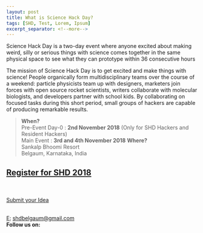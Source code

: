```yaml
---
layout: post
title: What is Science Hack Day?
tags: [SHD, Test, Lorem, Ipsum]
excerpt_separator: <!--more-->
---
```

Science Hack Day is a two-day event where anyone excited about making weird, silly or serious things with science comes together in the same physical space to see what they can prototype within 36 consecutive hours

The mission of Science Hack Day is to get excited and make things with science! People organically form multidisciplinary teams over the course of a weekend: particle physicists team up with designers, marketers join forces with open source rocket scientists, writers collaborate with molecular biologists, and developers partner with school kids. By collaborating on focused tasks during this short period, small groups of hackers are capable of producing remarkable results.


><strong>When?</strong>
><br>
>Pre-Event Day-0 : <strong>2nd November 2018</strong>  (Only for SHD Hackers and Resident Hackers)
><br>Main Event : <strong>3rd and 4th November 2018</strong>
><strong>Where?</strong>
><br>Sankalp Bhoomi Resort
><br>Belgaum, Karnataka, India


<a class="btn btn-primary btn-lg" href="https://www.instamojo.com/shdindia/"><strong><h2>Register for SHD 2018</h2></strong>
<br>        
<a class="btn btn-primary btn-lg" href="https://goo.gl/BtPNwy">Submit your Idea </a>
        
<br>
<abbr title="Email">E:</abbr> <a href="mailto:shdbelgaum@gmail.com">shdbelgaum@gmail.com</a>
<br>
<b>Follow us on:</b>
</br>
<a href="https://www.facebook.com/sciencehackin/"><i class="fa fa-facebook-official fa-3x" aria-hidden="true"></i></a>
<a href="https://twitter.com/SHD_India"><i class="fa fa-twitter fa-3x" aria-hidden="true"></i></a>
<a href="https://www.flickr.com/groups/3087939@N23/"><i class="fa fa-flickr fa-3x" aria-hidden="true"></i>
